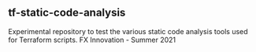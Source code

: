 ## tf-static-code-analysis

Experimental repository to test the various static code analysis tools used for Terraform scripts.
FX Innovation - Summer 2021
